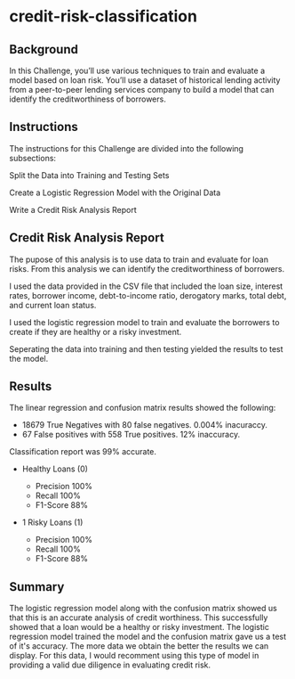# credit-risk-classification

## Background

In this Challenge, you’ll use various techniques to train and evaluate a model based on loan risk. You’ll use a dataset of historical lending activity from a peer-to-peer lending services company to build a model that can identify the creditworthiness of borrowers.

## Instructions

The instructions for this Challenge are divided into the following subsections:

Split the Data into Training and Testing Sets

Create a Logistic Regression Model with the Original Data

Write a Credit Risk Analysis Report

## Credit Risk Analysis Report

The pupose of this analysis is to use data to train and evaluate for loan risks.  From this analysis we can identify the creditworthiness of borrowers.

I used the data provided in the CSV file that included the loan size, interest rates, borrower income, debt-to-income ratio, derogatory marks, total debt, and current loan status.

I used the logistic regression model to train and evaluate the borrowers to create if they are healthy or a risky investment.

Seperating the data into training and then testing yielded the results to test the model.

## Results

The linear regression and confusion matrix results showed the following:

- 18679 True Negatives with 80 false negatives. 0.004% inacuraccy.
- 67 False positives with 558 True positives.  12% inaccuracy.

Classification report was 99% accurate.

 - Healthy Loans (0)
   - Precision 100%
   - Recall 100%
   - F1-Score 88%

 - 1 Risky Loans (1)
   - Precision 100%
   - Recall 100%
   - F1-Score 88%

## Summary

The logistic regression model along with the confusion matrix showed us that this is an accurate analysis of credit worthiness. This successfully showed that a loan would be a healthy or risky investment.  The logistic regression model trained the model and the confusion matrix gave us a test of it's accuracy. The more data we obtain the better the results we can display.  For this data, I would recomment using this type of model in providing a valid due diligence in evaluating credit risk.
